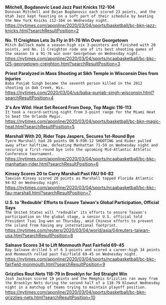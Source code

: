 **Mitchell, Bogdanovic Lead Jazz Past Knicks 112-104**\
`Donovan Mitchell and Bojan Bogdanovic each scored 23 points, and the Utah Jazz kept feasting on a soft part of their schedule by beating the New York Knicks 112-104 on Wednesday night.`\
https://nytimes.com/aponline/2020/03/04/sports/basketball/bc-bkn-jazz-knicks.html?searchResultPosition=2

**No. 11 Creighton Lets 3s Fly in 91-76 Win Over Georgetown**\
`Mitch Ballock made a season-high six 3-pointers and finished with 20 points, and No. 11 Creighton rode one of its best shooting games of the season to a 91-76 win over Georgetown on Wednesday night.`\
https://nytimes.com/aponline/2020/03/04/sports/ncaabasketball/bc-bkc-t25-georgetown-creighton.html?searchResultPosition=3

**Priest Paralyzed in Mass Shooting at Sikh Temple in Wisconsin Dies from Injuries**\
`Baba Punjab Singh became the seventh person killed in the 2012 shooting in Oak Creek, Wis.`\
https://nytimes.com/2020/03/04/us/baba-punjab-singh-wisconsin.html?searchResultPosition=4

**3's Are Wild: Heat Set Record From Deep, Top Magic 116-113**\
`It took a record-setting night from 3-point range for the Miami Heat to beat the Orlando Magic.`\
https://nytimes.com/aponline/2020/03/04/sports/basketball/bc-bkn-magic-heat.html?searchResultPosition=5

**Marshall With 20, Rider Tops Jaspers, Secures 1st-Round Bye**\
`Tyere Marshall had 20 points ON 9-FOR-12 SHOOTING and Rider pulled away after halftime, defeating Manhattan 71-59 on Wednesday night and securing a first-round bye into the upcoming Mid-Atlantic Athletic Conference tournament.`\
https://nytimes.com/aponline/2020/03/04/sports/ncaabasketball/bc-bkc-manhattan-rider.html?searchResultPosition=6

**Kinsey Scores 20 to Carry Marshall Past FAU 94-82**\
`Taevion Kinsey scored 20 points as Marshall topped Florida Atlantic 94-82 on Wednesday night.`\
https://nytimes.com/aponline/2020/03/04/sports/ncaabasketball/bc-bkc-fau-marshall.html?searchResultPosition=7

**U.S. to 'Redouble' Efforts to Ensure Taiwan's Global Participation, Official Says**\
`The United States will "redouble" its efforts to ensure Taiwan's participation on the global stage, a senior U.S. official told President Tsai Ing-wen on Thursday, amid Chinese efforts to prevent the island from having any international footprint.`\
https://nytimes.com/reuters/2020/03/04/world/asia/04reuters-taiwan-usa.html?searchResultPosition=8

**Salnave Scores 34 to Lift Monmouth Past Fairfield 69-45**\
`Ray Salnave drilled 5 of 6 3-points and scored a career-high 34 points and Monmouth rolled past Fairfield 69-45 on Wednesday night.`\
https://nytimes.com/aponline/2020/03/04/sports/ncaabasketball/bc-bkc-fairfield-monmouth.html?searchResultPosition=9

**Grizzlies Rout Nets 118-79 in Brooklyn for 3rd Straight Win**\
`Josh Jackson scored 19 points and the Memphis Grizzlies ran away from the Brooklyn Nets during the second half of a 118-79 blowout Wednesday night in a matchup of teams trying to maintain playoff position.`\
https://nytimes.com/aponline/2020/03/04/sports/basketball/bc-bkn-grizzlies-nets.html?searchResultPosition=10

